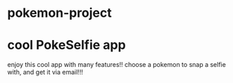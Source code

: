 # pokemon-project

# cool PokeSelfie app

enjoy this cool app with many features!!
choose a pokemon to snap a selfie with, and get it via email!!!

